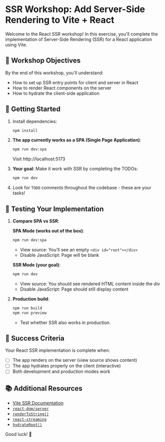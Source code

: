 # SSR Workshop: Add Server-Side Rendering to Vite + React

Welcome to the React SSR workshop! In this exercise, you'll complete the implementation of Server-Side Rendering (SSR) for a React application using Vite.

## 🎯 Workshop Objectives

By the end of this workshop, you'll understand:
- How to set up SSR entry points for client and server in React
- How to render React components on the server
- How to hydrate the client-side application

## 🚀 Getting Started

1. Install dependencies:
   ```bash
   npm install
   ```

2. **The app currently works as a SPA (Single Page Application)**:
   ```bash
   npm run dev:spa
   ```
   Visit http://localhost:5173

3. **Your goal**: Make it work with SSR by completing the TODOs:
   ```bash
   npm run dev
   ```

4. Look for `TODO` comments throughout the codebase - these are your tasks!

## 🧪 Testing Your Implementation

1. **Compare SPA vs SSR**:
   
   **SPA Mode (works out of the box)**:
   ```bash
   npm run dev:spa
   ```
   - View source: You'll see an empty `<div id="root"></div>`
   - Disable JavaScript: Page will be blank
   
   **SSR Mode (your goal)**:
   ```bash
   npm run dev
   ```
   - View source: You should see rendered HTML content inside the div
   - Disable JavaScript: Page should still display content

2. **Production build**:
   ```bash
   npm run build
   npm run preview
   ```
   - Test whether SSR also works in production.

## 🎉 Success Criteria

Your React SSR implementation is complete when:
- [ ] The app renders on the server (view source shows content)
- [ ] The app hydrates properly on the client (interactive)
- [ ] Both development and production modes work

## 📚 Additional Resources

- [Vite SSR Documentation](https://vitejs.dev/guide/ssr.html)
- [`react-dom/server`](https://react.dev/reference/react-dom/server)
- [`renderToString()`](https://react.dev/reference/react-dom/server/renderToString)
- [`react-streaming`](https://github.com/brillout/react-streaming)
- [`hydrateRoot()`](https://react.dev/reference/react-dom/client/hydrateRoot)

Good luck! 🚀
